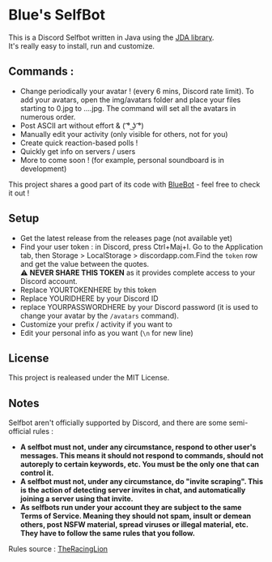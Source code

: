 # Blue's SelfBot

This is a Discord Selfbot written in Java using the [JDA library](https://github.com/DV8FromTheWorld/JDA).
<br>It's really easy to install, run and customize.

## Commands :
* Change periodically your avatar ! (every 6 mins, Discord rate limit). To add your avatars, open the img/avatars folder and place your files starting to 0.jpg to ....jpg. The command will set all the avatars in numerous order.
* Post ASCII art without effort & ( ͡° ͜ʖ ͡°)
* Manually edit your activity (only visible for others, not for you)
* Create quick reaction-based polls !
* Quickly get info on servers / users
* More to come soon ! (for example, personal soundboard is in development)

This project shares a good part of its code with [BlueBot](https://github.com/thibautbessone/DiscordBlueBot) - feel free to check it out !

## Setup
* Get the latest release from the releases page (not available yet)
* Find your user token : in Discord, press Ctrl+Maj+I. Go to the Application tab, then Storage > LocalStorage > discordapp.com.Find the `token` row and get the value between the quotes.
<br>⚠ **NEVER SHARE THIS TOKEN** as it provides complete access to your Discord account. 
* Replace YOURTOKENHERE by this token
* Replace YOURIDHERE by your Discord ID
* replace YOURPASSWORDHERE by your Discord password (it is used to change your avatar by the `/avatars` command).
* Customize your prefix / activity if you want to
* Edit your personal info as you want (`\n` for new line)


## License

This project is realeased under the MIT License.

## Notes 

Selfbot aren't officially supported by Discord, and there are some semi-official rules :
* **A selfbot must not, under any circumstance, respond to other user's messages. This means it should not respond to commands, should not autoreply to certain keywords, etc. You must be the only one that can control it.**
* **A selfbot must not, under any circumstance, do "invite scraping". This is the action of detecting server invites in chat, and automatically joining a server using that invite.**
* **As selfbots run under your account they are subject to the same Terms of Service. Meaning they should not spam, insult or demean others, post NSFW material, spread viruses or illegal material, etc. They have to follow the same rules that you follow.**

Rules source : [TheRacingLion](https://github.com/TheRacingLion/Discord-SelfBot#rules)